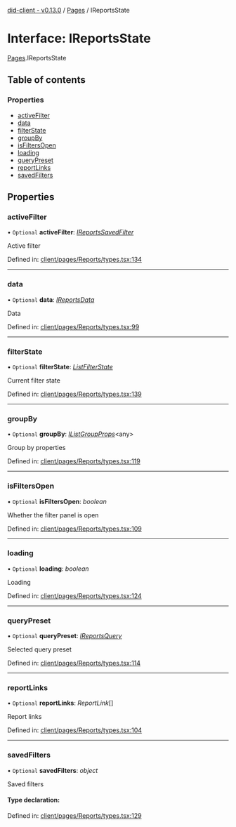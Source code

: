 [did-client - v0.13.0](../README.md) / [Pages](../modules/pages.md) / IReportsState

# Interface: IReportsState

[Pages](../modules/pages.md).IReportsState

## Table of contents

### Properties

- [activeFilter](pages.ireportsstate.md#activefilter)
- [data](pages.ireportsstate.md#data)
- [filterState](pages.ireportsstate.md#filterstate)
- [groupBy](pages.ireportsstate.md#groupby)
- [isFiltersOpen](pages.ireportsstate.md#isfiltersopen)
- [loading](pages.ireportsstate.md#loading)
- [queryPreset](pages.ireportsstate.md#querypreset)
- [reportLinks](pages.ireportsstate.md#reportlinks)
- [savedFilters](pages.ireportsstate.md#savedfilters)

## Properties

### activeFilter

• `Optional` **activeFilter**: [*IReportsSavedFilter*](pages.ireportssavedfilter.md)

Active filter

Defined in: [client/pages/Reports/types.tsx:134](https://github.com/Puzzlepart/did/blob/dev/client/pages/Reports/types.tsx#L134)

___

### data

• `Optional` **data**: [*IReportsData*](pages.ireportsdata.md)

Data

Defined in: [client/pages/Reports/types.tsx:99](https://github.com/Puzzlepart/did/blob/dev/client/pages/Reports/types.tsx#L99)

___

### filterState

• `Optional` **filterState**: [*ListFilterState*](../modules/components.md#listfilterstate)

Current filter state

Defined in: [client/pages/Reports/types.tsx:139](https://github.com/Puzzlepart/did/blob/dev/client/pages/Reports/types.tsx#L139)

___

### groupBy

• `Optional` **groupBy**: [*IListGroupProps*](components.ilistgroupprops.md)<any\>

Group by properties

Defined in: [client/pages/Reports/types.tsx:119](https://github.com/Puzzlepart/did/blob/dev/client/pages/Reports/types.tsx#L119)

___

### isFiltersOpen

• `Optional` **isFiltersOpen**: *boolean*

Whether the filter panel is open

Defined in: [client/pages/Reports/types.tsx:109](https://github.com/Puzzlepart/did/blob/dev/client/pages/Reports/types.tsx#L109)

___

### loading

• `Optional` **loading**: *boolean*

Loading

Defined in: [client/pages/Reports/types.tsx:124](https://github.com/Puzzlepart/did/blob/dev/client/pages/Reports/types.tsx#L124)

___

### queryPreset

• `Optional` **queryPreset**: [*IReportsQuery*](pages.ireportsquery.md)

Selected query preset

Defined in: [client/pages/Reports/types.tsx:114](https://github.com/Puzzlepart/did/blob/dev/client/pages/Reports/types.tsx#L114)

___

### reportLinks

• `Optional` **reportLinks**: *ReportLink*[]

Report links

Defined in: [client/pages/Reports/types.tsx:104](https://github.com/Puzzlepart/did/blob/dev/client/pages/Reports/types.tsx#L104)

___

### savedFilters

• `Optional` **savedFilters**: *object*

Saved filters

#### Type declaration:

Defined in: [client/pages/Reports/types.tsx:129](https://github.com/Puzzlepart/did/blob/dev/client/pages/Reports/types.tsx#L129)
